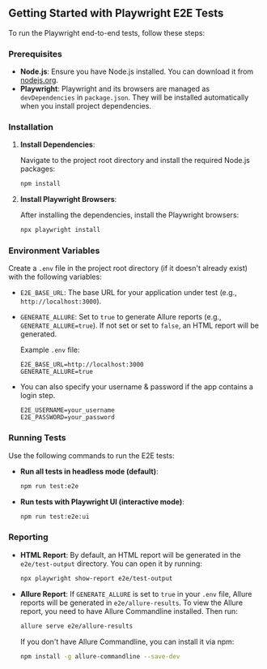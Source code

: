 ## Getting Started with Playwright E2E Tests

To run the Playwright end-to-end tests, follow these steps:

### Prerequisites

- **Node.js**: Ensure you have Node.js installed. You can download it from [nodejs.org](https://nodejs.org/).
- **Playwright**: Playwright and its browsers are managed as `devDependencies` in `package.json`. They will be installed automatically when you install project dependencies.

### Installation

1.  **Install Dependencies**:

    Navigate to the project root directory and install the required Node.js packages:

    ```bash
    npm install
    ```

2.  **Install Playwright Browsers**:

    After installing the dependencies, install the Playwright browsers:

    ```bash
    npx playwright install
    ```

### Environment Variables

Create a `.env` file in the project root directory (if it doesn't already exist) with the following variables:

- `E2E_BASE_URL`: The base URL for your application under test (e.g., `http://localhost:3000`).
- `GENERATE_ALLURE`: Set to `true` to generate Allure reports (e.g., `GENERATE_ALLURE=true`). If not set or set to `false`, an HTML report will be generated.

  Example `.env` file:

  ```
  E2E_BASE_URL=http://localhost:3000
  GENERATE_ALLURE=true
  ```

- You can also specify your username & password if the app contains a login step.
  ```
  E2E_USERNAME=your_username
  E2E_PASSWORD=your_password
  ```

### Running Tests

Use the following commands to run the E2E tests:

- **Run all tests in headless mode (default)**:

  ```bash
  npm run test:e2e
  ```

- **Run tests with Playwright UI (interactive mode)**:

  ```bash
  npm run test:e2e:ui
  ```

### Reporting

- **HTML Report**: By default, an HTML report will be generated in the `e2e/test-output` directory. You can open it by running:

  ```bash
  npx playwright show-report e2e/test-output
  ```

- **Allure Report**: If `GENERATE_ALLURE` is set to `true` in your `.env` file, Allure reports will be generated in `e2e/allure-results`. To view the Allure report, you need to have Allure Commandline installed. Then run:

  ```bash
  allure serve e2e/allure-results
  ```

  If you don't have Allure Commandline, you can install it via npm:

  ```bash
  npm install -g allure-commandline --save-dev
  ```
